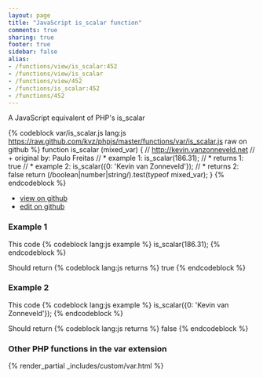 ```yaml
---
layout: page
title: "JavaScript is_scalar function"
comments: true
sharing: true
footer: true
sidebar: false
alias:
- /functions/view/is_scalar:452
- /functions/view/is_scalar
- /functions/view/452
- /functions/is_scalar:452
- /functions/452
---
```

<!-- Generated by Rakefile:build -->
A JavaScript equivalent of PHP's is_scalar

{% codeblock var/is_scalar.js lang:js https://raw.github.com/kvz/phpjs/master/functions/var/is_scalar.js raw on github %}
function is_scalar (mixed_var) {
  // http://kevin.vanzonneveld.net
  // +   original by: Paulo Freitas
  // *     example 1: is_scalar(186.31);
  // *     returns 1: true
  // *     example 2: is_scalar({0: 'Kevin van Zonneveld'});
  // *     returns 2: false
  return (/boolean|number|string/).test(typeof mixed_var);
}
{% endcodeblock %}

 - [view on github](https://github.com/kvz/phpjs/blob/master/functions/var/is_scalar.js)
 - [edit on github](https://github.com/kvz/phpjs/edit/master/functions/var/is_scalar.js)

### Example 1
This code
{% codeblock lang:js example %}
is_scalar(186.31);
{% endcodeblock %}

Should return
{% codeblock lang:js returns %}
true
{% endcodeblock %}

### Example 2
This code
{% codeblock lang:js example %}
is_scalar({0: 'Kevin van Zonneveld'});
{% endcodeblock %}

Should return
{% codeblock lang:js returns %}
false
{% endcodeblock %}


### Other PHP functions in the var extension
{% render_partial _includes/custom/var.html %}

